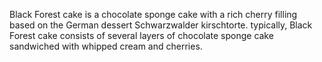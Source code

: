Black Forest cake is a chocolate sponge cake with a rich cherry filling based on the German dessert Schwarzwalder kirschtorte. typically, Black Forest cake consists of several layers of chocolate sponge cake sandwiched with whipped cream and cherries.
